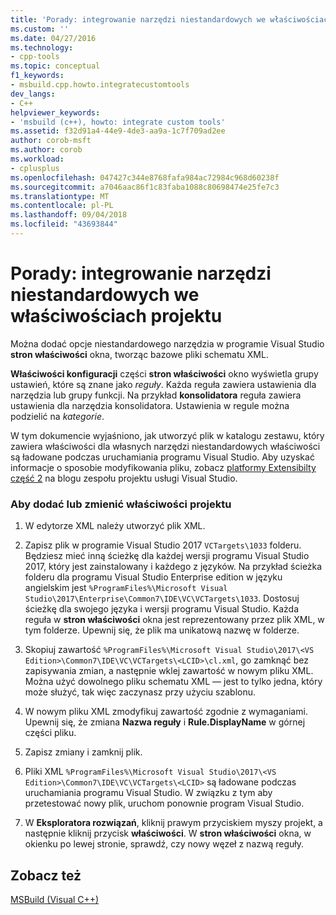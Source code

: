 ```yaml
---
title: 'Porady: integrowanie narzędzi niestandardowych we właściwościach projektu | Dokumentacja firmy Microsoft'
ms.custom: ''
ms.date: 04/27/2016
ms.technology:
- cpp-tools
ms.topic: conceptual
f1_keywords:
- msbuild.cpp.howto.integratecustomtools
dev_langs:
- C++
helpviewer_keywords:
- 'msbuild (c++), howto: integrate custom tools'
ms.assetid: f32d91a4-44e9-4de3-aa9a-1c7f709ad2ee
author: corob-msft
ms.author: corob
ms.workload:
- cplusplus
ms.openlocfilehash: 047427c344e8768fafa984ac72984c968d60238f
ms.sourcegitcommit: a7046aac86f1c83faba1088c80698474e25fe7c3
ms.translationtype: MT
ms.contentlocale: pl-PL
ms.lasthandoff: 09/04/2018
ms.locfileid: "43693844"
---
```

# <a name="how-to-integrate-custom-tools-into-the-project-properties"></a>Porady: integrowanie narzędzi niestandardowych we właściwościach projektu
Można dodać opcje niestandardowego narzędzia w programie Visual Studio **stron właściwości** okna, tworząc bazowe pliki schematu XML.  
  
 **Właściwości konfiguracji** części **stron właściwości** okno wyświetla grupy ustawień, które są znane jako *reguły*. Każda reguła zawiera ustawienia dla narzędzia lub grupy funkcji. Na przykład **konsolidatora** reguła zawiera ustawienia dla narzędzia konsolidatora. Ustawienia w regule można podzielić na *kategorie*.  
  
 W tym dokumencie wyjaśniono, jak utworzyć plik w katalogu zestawu, który zawiera właściwości dla własnych narzędzi niestandardowych właściwości są ładowane podczas uruchamiania programu Visual Studio. Aby uzyskać informacje o sposobie modyfikowania pliku, zobacz [platformy Extensibilty część 2](https://blogs.msdn.microsoft.com/vsproject/2009/06/18/platform-extensibility-part-2/) na blogu zespołu projektu usługi Visual Studio.  
  
### <a name="to-add-or-change-project-properties"></a>Aby dodać lub zmienić właściwości projektu  
  
1.  W edytorze XML należy utworzyć plik XML.  
  
2.  Zapisz plik w programie Visual Studio 2017 `VCTargets\1033` folderu. Będziesz mieć inną ścieżkę dla każdej wersji programu Visual Studio 2017, który jest zainstalowany i każdego z języków. Na przykład ścieżka folderu dla programu Visual Studio Enterprise edition w języku angielskim jest `%ProgramFiles%\Microsoft Visual Studio\2017\Enterprise\Common7\IDE\VC\VCTargets\1033`. Dostosuj ścieżkę dla swojego języka i wersji programu Visual Studio. Każda reguła w **stron właściwości** okna jest reprezentowany przez plik XML, w tym folderze. Upewnij się, że plik ma unikatową nazwę w folderze.  
  
3.  Skopiuj zawartość `%ProgramFiles%\Microsoft Visual Studio\2017\<VS Edition>\Common7\IDE\VC\VCTargets\<LCID>\cl.xml`, go zamknąć bez zapisywania zmian, a następnie wklej zawartość w nowym pliku XML. Można użyć dowolnego pliku schematu XML — jest to tylko jedna, który może służyć, tak więc zaczynasz przy użyciu szablonu.  
  
4.  W nowym pliku XML zmodyfikuj zawartość zgodnie z wymaganiami. Upewnij się, że zmiana **Nazwa reguły** i **Rule.DisplayName** w górnej części pliku.  
  
5.  Zapisz zmiany i zamknij plik.  
  
6.  Pliki XML `%ProgramFiles%\Microsoft Visual Studio\2017\<VS Edition>\Common7\IDE\VC\VCTargets\<LCID>` są ładowane podczas uruchamiania programu Visual Studio. W związku z tym aby przetestować nowy plik, uruchom ponownie program Visual Studio.  
  
7.  W **Eksploratora rozwiązań**, kliknij prawym przyciskiem myszy projekt, a następnie kliknij przycisk **właściwości**. W **stron właściwości** okna, w okienku po lewej stronie, sprawdź, czy nowy węzeł z nazwą reguły.  
  
## <a name="see-also"></a>Zobacz też  
 [MSBuild (Visual C++)](../build/msbuild-visual-cpp.md)
